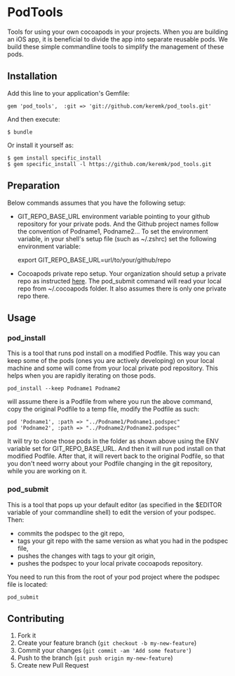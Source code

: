 # PodTools

Tools for using your own cocoapods in your projects. When you are building an iOS app, 
it is beneficial to divide the app into separate reusable pods. We build these simple commandline tools to simplify the management of these pods.

## Installation

Add this line to your application's Gemfile:

    gem 'pod_tools',  :git => 'git://github.com/keremk/pod_tools.git'

And then execute:

    $ bundle

Or install it yourself as:

    $ gem install specific_install
    $ gem specific_install -l https://github.com/keremk/pod_tools.git

## Preparation

Below commands assumes that you have the following setup:

* GIT_REPO_BASE_URL environment variable pointing to your github repository for your private pods. And the Github project names follow the convention of Podname1, Podname2... To set the environment variable, in your shell's setup file (such as ~/.zshrc) set the following environment variable:

    export GIT_REPO_BASE_URL=url/to/your/github/repo

* Cocoapods private repo setup. Your organization should setup a private repo as instructed [here](http://guides.cocoapods.org/making/private-cocoapods.html). The pod_submit command will read your local repo from ~/.cocoapods folder. It also assumes there is only one private repo there.


## Usage

### pod_install

This is a tool that runs pod install on a modified Podfile. This way you can keep some of the pods (ones you are actively developing) on your local machine and some will come from your local private pod repository. This helps when you are rapidly iterating on those pods.

    pod_install --keep Podname1 Podname2

will assume there is a Podfile from where you run the above command, copy the original Podfile to a temp file, modify the Podfile as such:

    pod 'Podname1', :path => "../Podname1/Podname1.podspec"
    pod 'Podname2', :path => "../Podname2/Podname2.podspec"

It will try to clone those pods in the folder as shown above using the ENV variable set for GIT_REPO_BASE_URL. And then it will run pod install on that modified Podfile. After that, it will revert back to the original Podfile, so that you don't need worry about your Podfile changing in the git repository, while you are working on it.

### pod_submit

This is a tool that pops up your default editor (as specified in the $EDITOR variable of your commandline shell) to edit the version of your podspec. Then:
* commits the podspec to the git repo, 
* tags your git repo with the same version as what you had in the podspec file,
* pushes the changes with tags to your git origin,
* pushes the podspec to your local private cocoapods repository.  

You need to run this from the root of your pod project where the podspec file is located:

    pod_submit

## Contributing

1. Fork it
2. Create your feature branch (`git checkout -b my-new-feature`)
3. Commit your changes (`git commit -am 'Add some feature'`)
4. Push to the branch (`git push origin my-new-feature`)
5. Create new Pull Request
